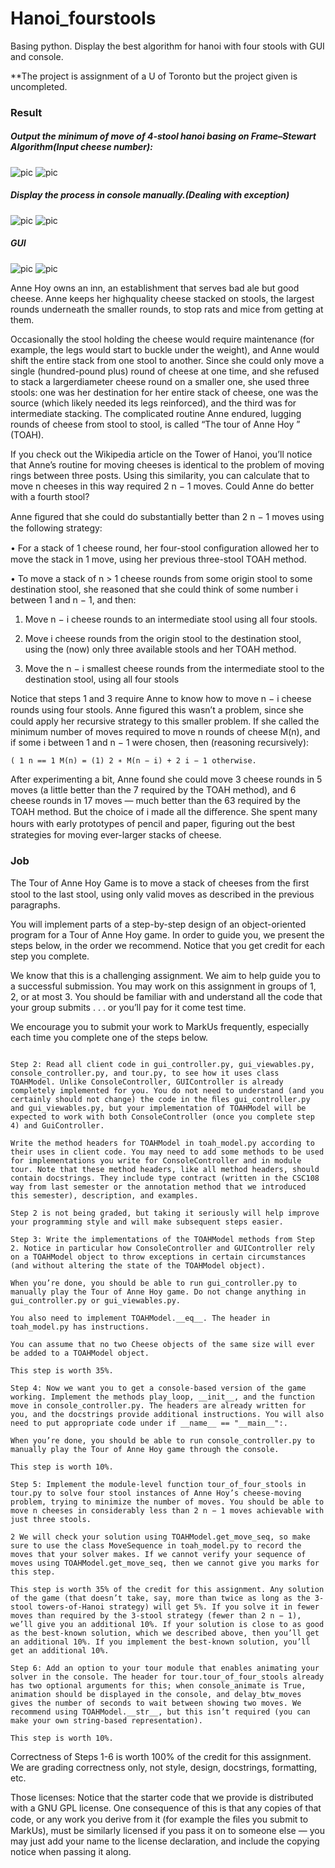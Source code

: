 # Hanoi_fourstools
Basing python. Display the best algorithm for hanoi with four stools with GUI and console.

**The project is assignment of a U of Toronto but the project given is uncompleted.

### Result
##### Output the minimum of move of 4-stool hanoi basing on Frame–Stewart Algorithm(Input cheese number):
![pic](https://github.com/BestOreo/Pic-for-README.md/blob/master/hanoi/1.jpg)
![pic](https://github.com/BestOreo/Pic-for-README.md/blob/master/hanoi/2.jpg)
##### Display the process in console manually.(Dealing with exception)
![pic](https://github.com/BestOreo/Pic-for-README.md/blob/master/hanoi/3.jpg)
![pic](https://github.com/BestOreo/Pic-for-README.md/blob/master/hanoi/4.jpg)
##### GUI
![pic](https://github.com/BestOreo/Pic-for-README.md/blob/master/hanoi/5.jpg)
![pic](https://github.com/BestOreo/Pic-for-README.md/blob/master/hanoi/6.jpg)

Anne Hoy owns an inn, an establishment that serves bad ale but good cheese. Anne keeps her highquality cheese stacked on stools, the largest rounds underneath the smaller rounds, to stop rats and mice from getting at them.

Occasionally the stool holding the cheese would require maintenance (for example, the legs would start to buckle under the weight), and Anne would shift the entire stack from one stool to another. Since she could only move a single (hundred-pound plus) round of cheese at one time, and she refused to stack a largerdiameter cheese round on a smaller one, she used three stools: one was her destination for her entire stack of cheese, one was the source (which likely needed its legs reinforced), and the third was for intermediate stacking. The complicated routine Anne endured, lugging rounds of cheese from stool to stool, is called “The tour of Anne Hoy ” (TOAH).

If you check out the Wikipedia article on the Tower of Hanoi, you’ll notice that Anne’s routine for moving cheeses is identical to the problem of moving rings between three posts. Using this similarity, you can calculate that to move n cheeses in this way required 2 n − 1 moves. Could Anne do better with a fourth stool?

Anne ﬁgured that she could do substantially better than 2 n − 1 moves using the following strategy:

• For a stack of 1 cheese round, her four-stool conﬁguration allowed her to move the stack in 1 move, using her previous three-stool TOAH method.

• To move a stack of n > 1 cheese rounds from some origin stool to some destination stool, she reasoned that she could think of some number i between 1 and n − 1, and then:

1. Move n − i cheese rounds to an intermediate stool using all four stools.

2. Move i cheese rounds from the origin stool to the destination stool, using the (now) only three available stools and her TOAH method.

3. Move the n − i smallest cheese rounds from the intermediate stool to the destination stool, using all four stools

Notice that steps 1 and 3 require Anne to know how to move n − i cheese rounds using four stools. Anne ﬁgured this wasn’t a problem, since she could apply her recursive strategy to this smaller problem. If she called the minimum number of moves required to move n rounds of cheese M(n), and if some i between 1 and n − 1 were chosen, then (reasoning recursively):

```( 1 n == 1 M(n) = (1) 2 ∗ M(n − i) + 2 i − 1 otherwise.```

After experimenting a bit, Anne found she could move 3 cheese rounds in 5 moves (a little better than the 7 required by the TOAH method), and 6 cheese rounds in 17 moves — much better than the 63 required by the TOAH method. But the choice of i made all the diﬀerence. She spent many hours with early prototypes of pencil and paper, ﬁguring out the best strategies for moving ever-larger stacks of cheese.

### Job

The Tour of Anne Hoy Game is to move a stack of cheeses from the ﬁrst stool to the last stool, using only valid moves as described in the previous paragraphs.

You will implement parts of a step-by-step design of an object-oriented program for a Tour of Anne Hoy game. In order to guide you, we present the steps below, in the order we recommend. Notice that you get credit for each step you complete.

We know that this is a challenging assignment. We aim to help guide you to a successful submission. You may work on this assignment in groups of 1, 2, or at most 3. You should be familiar with and understand all the code that your group submits . . . or you’ll pay for it come test time.

We encourage you to submit your work to MarkUs frequently, especially each time you complete one of the steps below.

```Step 1: Read and understand the Cheese class in toah_model.py, and implement the methods where we have given headers (don’t change the headers). This step is worth 10%.

Step 2: Read all client code in gui_controller.py, gui_viewables.py, console_controller.py, and tour.py, to see how it uses class TOAHModel. Unlike ConsoleController, GUIController is already completely implemented for you. You do not need to understand (and you certainly should not change) the code in the ﬁles gui_controller.py and gui_viewables.py, but your implementation of TOAHModel will be expected to work with both ConsoleController (once you complete step 4) and GuiController.

Write the method headers for TOAHModel in toah_model.py according to their uses in client code. You may need to add some methods to be used for implementations you write for ConsoleController and in module tour. Note that these method headers, like all method headers, should contain docstrings. They include type contract (written in the CSC108 way from last semester or the annotation method that we introduced this semester), description, and examples.

Step 2 is not being graded, but taking it seriously will help improve your programming style and will make subsequent steps easier.

Step 3: Write the implementations of the TOAHModel methods from Step 2. Notice in particular how ConsoleController and GUIController rely on a TOAHModel object to throw exceptions in certain circumstances (and without altering the state of the TOAHModel object).

When you’re done, you should be able to run gui_controller.py to manually play the Tour of Anne Hoy game. Do not change anything in gui_controller.py or gui_viewables.py.

You also need to implement TOAHModel.__eq__. The header in toah_model.py has instructions.

You can assume that no two Cheese objects of the same size will ever be added to a TOAHModel object.

This step is worth 35%.

Step 4: Now we want you to get a console-based version of the game working. Implement the methods play_loop, __init__, and the function move in console_controller.py. The headers are already written for you, and the docstrings provide additional instructions. You will also need to put appropriate code under if __name__ == "__main__":.

When you’re done, you should be able to run console_controller.py to manually play the Tour of Anne Hoy game through the console.

This step is worth 10%.

Step 5: Implement the module-level function tour_of_four_stools in tour.py to solve four stool instances of Anne Hoy’s cheese-moving problem, trying to minimize the number of moves. You should be able to move n cheeses in considerably less than 2 n − 1 moves achievable with just three stools.

2 We will check your solution using TOAHModel.get_move_seq, so make sure to use the class MoveSequence in toah_model.py to record the moves that your solver makes. If we cannot verify your sequence of moves using TOAHModel.get_move_seq, then we cannot give you marks for this step.

This step is worth 35% of the credit for this assignment. Any solution of the game (that doesn’t take, say, more than twice as long as the 3-stool towers-of-Hanoi strategy) will get 5%. If you solve it in fewer moves than required by the 3-stool strategy (fewer than 2 n − 1), we’ll give you an additional 10%. If your solution is close to as good as the best-known solution, which we described above, then you’ll get an additional 10%. If you implement the best-known solution, you’ll get an additional 10%.

Step 6: Add an option to your tour module that enables animating your solver in the console. The header for tour.tour_of_four_stools already has two optional arguments for this; when console_animate is True, animation should be displayed in the console, and delay_btw_moves gives the number of seconds to wait between showing two moves. We recommend using TOAHModel.__str__, but this isn’t required (you can make your own string-based representation).

This step is worth 10%.
```

Correctness of Steps 1-6 is worth 100% of the credit for this assignment. We are grading correctness only, not style, design, docstrings, formatting, etc.

Those licenses: Notice that the starter code that we provide is distributed with a GNU GPL license. One consequence of this is that any copies of that code, or any work you derive from it (for example the ﬁles you submit to MarkUs), must be similarly licensed if you pass it on to someone else — you may just add your name to the license declaration, and include the copying notice when passing it along.
